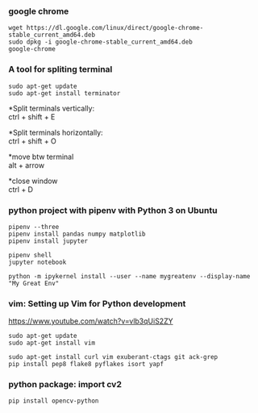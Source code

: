 ### google chrome
```
wget https://dl.google.com/linux/direct/google-chrome-stable_current_amd64.deb
sudo dpkg -i google-chrome-stable_current_amd64.deb
google-chrome
```
### A tool for spliting terminal  
```sudo apt-get update```  
```sudo apt-get install terminator``` 

*Split terminals vertically:  
ctrl + shift + E

*Split terminals horizontally:  
ctrl + shift + O

*move btw terminal  
alt + arrow

*close window  
ctrl + D

### python project with pipenv with Python 3 on Ubuntu
```cd project folder/
pipenv --three
pipenv install pandas numpy matplotlib
pipenv install jupyter

pipenv shell
jupyter notebook

python -m ipykernel install --user --name mygreatenv --display-name "My Great Env"
```

### vim: Setting up Vim for Python development
https://www.youtube.com/watch?v=vlb3qUiS2ZY  
```
sudo apt-get update
sudo apt-get install vim

sudo apt-get install curl vim exuberant-ctags git ack-grep
pip install pep8 flake8 pyflakes isort yapf
```

### python package: import cv2
```
pip install opencv-python
```

